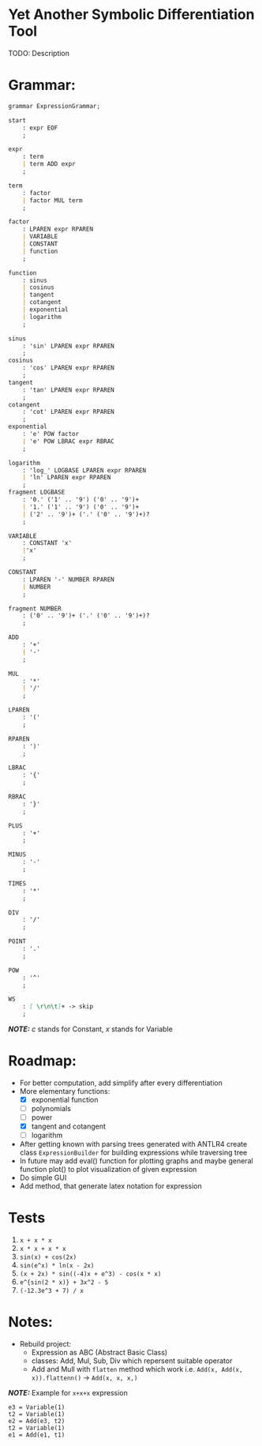 # Yet Another Symbolic Differentiation Tool
TODO: Description

# Grammar:
```md
grammar ExpressionGrammar;

start
    : expr EOF
    ;

expr
    : term
    | term ADD expr
    ;

term
    : factor
    | factor MUL term
    ;

factor
    : LPAREN expr RPAREN
    | VARIABLE
    | CONSTANT
    | function
    ;

function
    : sinus
    | cosinus
    | tangent
    | cotangent
    | exponential
    | logarithm
    ;

sinus
    : 'sin' LPAREN expr RPAREN
    ;
cosinus
    : 'cos' LPAREN expr RPAREN
    ;
tangent
    : 'tan' LPAREN expr RPAREN
    ;
cotangent
    : 'cot' LPAREN expr RPAREN
    ;
exponential
    : 'e' POW factor
    | 'e' POW LBRAC expr RBRAC
    ;

logarithm
    : 'log_' LOGBASE LPAREN expr RPAREN
    | 'ln' LPAREN expr RPAREN
    ;
fragment LOGBASE
    : '0.' ('1' .. '9') ('0' .. '9')+
    | '1.' ('1' .. '9') ('0' .. '9')+
    | ('2' .. '9')+ ('.' ('0' .. '9')+)?
    ;

VARIABLE
    : CONSTANT 'x'
    |'x'
    ;

CONSTANT
    : LPAREN '-' NUMBER RPAREN
    | NUMBER
    ;

fragment NUMBER
    : ('0' .. '9')+ ('.' ('0' .. '9')+)?
    ;

ADD
    : '+'
    | '-'
    ;

MUL
    : '*'
    | '/'
    ;

LPAREN
    : '('
    ;

RPAREN
    : ')'
    ;

LBRAC
    : '{'
    ;

RBRAC
    : '}'
    ;

PLUS
    : '+'
    ;

MINUS
    : '-'
    ;

TIMES
    : '*'
    ;

DIV
    : '/'
    ;

POINT
    : '.'
    ;

POW
    : '^'
    ;

WS
    : [ \r\n\t]+ -> skip
    ;
```

**_NOTE:_** *c* stands for Constant, *x* stands for Variable

# Roadmap:
* For better computation, add simplify after every differentiation
* More elementary functions:
  - [x] exponential function
  - [ ] polynomials
  - [ ] power
  - [x] tangent and cotangent
  - [ ] logarithm
* After getting known with parsing trees generated with ANTLR4 create class `ExpressionBuilder` for building expressions while traversing tree
* In future may add eval() function for plotting graphs and maybe general function plot() to plot visualization of given expression
* Do simple GUI
* Add method, that generate latex notation for expression

# Tests
1. `x + x * x`
2. `x * x + x * x`
3. `sin(x) + cos(2x)`
4. `sin(e^x) * ln(x - 2x)`
5. `(x + 2x) * sin((-4)x + e^3) - cos(x * x)`
6. `e^{sin(2 * x)} + 3x^2 - 5`
7. `(-12.3e^3 + 7) / x`


# Notes:
* Rebuild project:
  - Expression as ABC (Abstract Basic Class)
  - classes: Add, Mul, Sub, Div which repersent suitable operator
  - Add and Mull with `flatten` method which work i.e. `Add(x, Add(x, x)).flattenn()` -> `Add(x, x, x,)`

**_NOTE:_** Example for `x+x+x` expression
```
e3 = Variable(1)
t2 = Variable(1)
e2 = Add(e3, t2)
t2 = Variable(1)
e1 = Add(e1, t1)
```
